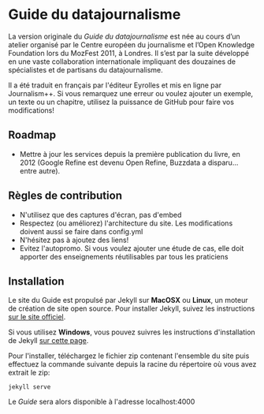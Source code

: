 # Guide du datajournalisme

La version originale du _Guide du datajournalisme_ est née au cours d’un atelier organisé par le Centre européen du journalisme et l’Open Knowledge Foundation lors du MozFest 2011, à Londres. Il s’est par la suite développé en une vaste collaboration internationale impliquant des douzaines de spécialistes et de partisans du datajournalisme.

Il a été traduit en français par l'éditeur Eyrolles et mis en ligne par Journalism++. Si vous remarquez une erreur ou voulez ajouter un exemple, un texte ou un chapitre, utilisez la puissance de GitHub pour faire vos modifications!

## Roadmap

* Mettre à jour les services depuis la première publication du livre, en 2012 (Google Refine est devenu Open Refine, Buzzdata a disparu... entre autre).

## Règles de contribution

* N'utilisez que des captures d'écran, pas d'embed
* Respectez (ou améliorez) l'architecture du site. Les modifications doivent aussi se faire dans config.yml
* N'hésitez pas à ajoutez des liens!
* Evitez l'autopromo. Si vous voulez ajouter une étude de cas, elle doit apporter des enseignements réutilisables par tous les praticiens

## Installation

Le site du Guide est propulsé par Jekyll sur **MacOSX** ou **Linux**, un moteur de création de site open source. Pour installer Jekyll, suivez les instructions [sur le site officiel](http://jekyllrb.com/docs/installation/).

Si vous utilisez **Windows**, vous pouvez suivres les instructions d'installation de Jekyll [sur cette page](http://www.madhur.co.in/blog/2011/09/01/runningjekyllwindows.html).

Pour l'installer, téléchargez le fichier zip contenant l'ensemble du site puis effectuez la commande suivante depuis la racine du répertoire où vous avez extrait le zip:

	jekyll serve

Le _Guide_ sera alors disponible à l'adresse localhost:4000